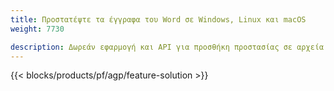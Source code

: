 ```yaml
---
title: Προστατέψτε τα έγγραφα του Word σε Windows, Linux και macOS 
weight: 7730

description: Δωρεάν εφαρμογή και API για προσθήκη προστασίας σε αρχεία DOC, DOCX ή ODT
---
```


{{< blocks/products/pf/agp/feature-solution >}} 

